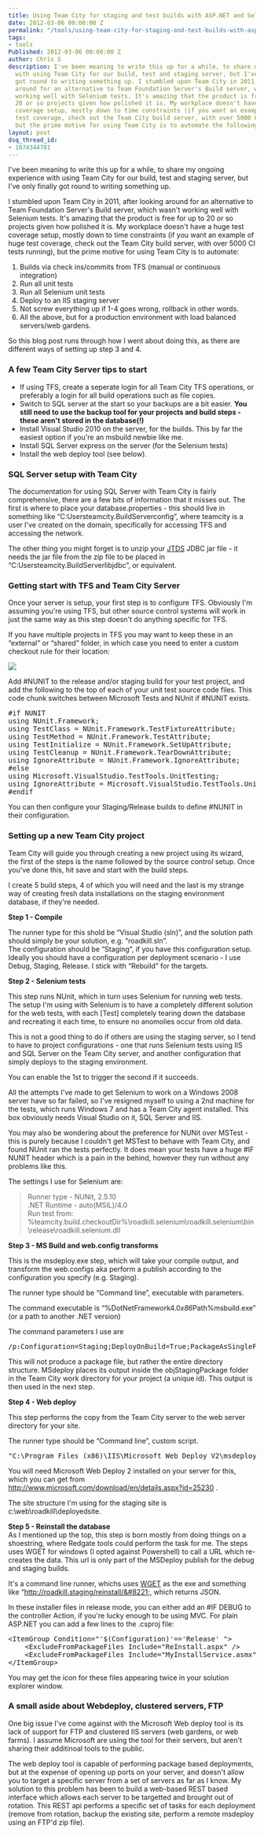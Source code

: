 ```yaml
---
title: Using Team City for staging and test builds with ASP.NET and Selenium
date: 2012-03-06 00:00:00 Z
permalink: "/tools/using-team-city-for-staging-and-test-builds-with-asp-net-and-selenium/"
tags:
- tools
Published: 2012-03-06 00:00:00 Z
author: Chris S
description: I've been meaning to write this up for a while, to share my ongoing experience
  with using Team City for our build, test and staging server, but I've only finally
  got round to writing something up. I stumbled upon Team City in 2011, after looking
  around for an alternative to Team Foundation Server's Build server, which wasn't
  working well with Selenium tests. It's amazing that the product is free for up to
  20 or so projects given how polished it is. My workplace doesn't have a huge test
  coverage setup, mostly down to time constraints (if you want an example of huge
  test coverage, check out the Team City build server, with over 5000 CI tests running),
  but the prime motive for using Team City is to automate the following...
layout: post
dsq_thread_id:
- 1074344781
---
```


I've been meaning to write this up for a while, to share my ongoing experience with using Team City for our build, test and staging server, but I've only finally got round to writing something up.

I stumbled upon Team City in 2011, after looking around for an alternative to Team Foundation Server's Build server, which wasn't working well with Selenium tests. It's amazing that the product is free for up to 20 or so projects given how polished it is. My workplace doesn't have a huge test coverage setup, mostly down to time constraints (if you want an example of huge test coverage, check out the Team City build server, with over 5000 CI tests running), but the prime motive for using Team City is to automate:

<!--more-->

  1. Builds via check ins/commits from TFS (manual or continuous integration)
  2. Run all unit tests
  3. Run all Selenium unit tests
  4. Deploy to an IIS staging server
  5. Not screw everything up if 1-4 goes wrong, rollback in other words.
  6. All the above, but for a production environment with load balanced servers/web gardens. 

So this blog post runs through how I went about doing this, as there are different ways of setting up step 3 and 4.

### A few Team City Server tips to start

  * If using TFS, create a seperate login for all Team City TFS operations, or preferably a login for all build operations such as file copies.
  * Switch to SQL server at the start so your backups are a bit easier. **You still need to use the backup tool for your projects and build steps - these aren't stored in the database(!)**
  * Install Visual Studio 2010 on the server, for the builds. This by far the easiest option if you're an msbuild newbie like me.
  * Install SQL Server express on the server (for the Selenium tests)
  * Install the web deploy tool (see below).

### SQL Server setup with Team City

The documentation for using SQL Server with Team City is fairly comprehensive, there are a few bits of information that it misses out. The first is where to place your database.properties - this should live in something like &#8220;C:Usersteamcity.BuildServerconfig&#8221;, where teamcity is a user I've created on the domain, specifically for accessing TFS and accessing the network.

The other thing you might forget is to unzip your [JTDS][1] JDBC jar file - it needs the jar file from the zip file to be placed in &#8220;C:Usersteamcity.BuildServerlibjdbc&#8221;, or equivalent.

### Getting start with TFS and Team City Server

Once your server is setup, your first step is to configure TFS. Obviously I'm assuming you're using TFS, but other source control systems will work in just the same way as this step doesn't do anything specific for TFS.

If you have multiple projects in TFS you may want to keep these in an &#8220;external&#8221; or &#8220;shared&#8221; folder, in which case you need to enter a custom checkout rule for their location:

![][2]

Add #NUNIT to the release and/or staging build for your test project, and add the following to the top of each of your unit test source code files. This code chunk switches between Microsoft Tests and NUnit if #NUNIT exists.

<pre>#if NUNIT
using NUnit.Framework;
using TestClass = NUnit.Framework.TestFixtureAttribute;
using TestMethod = NUnit.Framework.TestAttribute;
using TestInitialize = NUnit.Framework.SetUpAttribute;
using TestCleanup = NUnit.Framework.TearDownAttribute;
using IgnoreAttribute = NUnit.Framework.IgnoreAttribute;
#else
using Microsoft.VisualStudio.TestTools.UnitTesting;
using IgnoreAttribute = Microsoft.VisualStudio.TestTools.UnitTesting.IgnoreAttribute;
#endif
</pre>

You can then configure your Staging/Release builds to define #NUNIT in their configuration.

### Setting up a new Team City project

Team City will guide you through creating a new project using its wizard, the first of the steps is the name followed by the source control setup. Once you've done this, hit save and start with the build steps.

I create 5 build steps, 4 of which you will need and the last is my strange way of creating fresh data installations on the staging environment database, if they're needed. 

**Step 1 - Compile**

The runner type for this shold be &#8220;Visual Studio (sln)&#8221;, and the solution path should simply be your solution, e.g. &#8220;roadkill.sln&#8221;.  
The configuration should be &#8220;Staging&#8221;, if you have this configuration setup. Ideally you should have a configuration per deployment scenario - I use Debug, Staging, Release. I stick with &#8220;Rebuild&#8221; for the targets. 

**Step 2 - Selenium tests**

This step runs NUnit, which in turn uses Selenium for running web tests. The setup I'm using with Selenium is to have a completely different solution for the web tests, with each [Test] completely tearing down the database and recreating it each time, to ensure no anomolies occur from old data.

This is not a good thing to do if others are using the staging server, so I tend to have to project configurations - one that runs Selenium tests using IIS and SQL Server on the Team City server, and another configuration that simply deploys to the staging environment.

You can enable the 1st to trigger the second if it succeeds.

All the attempts I've made to get Selenium to work on a Windows 2008 server have so far failed, so I've resigned myself to using a 2nd machine for the tests, which runs Windows 7 and has a Team City agent installed. This box obviously needs Visual Studio on it, SQL Server and IIS. 

You may also be wondering about the preference for NUNit over MSTest - this is purely because I couldn't get MSTest to behave with Team City, and found NUnit ran the tests perfectly. It does mean your tests have a huge #IF NUNIT header which is a pain in the behind, however they run without any problems like this.

The settings I use for Selenium are:

> Runner type - NUNit, 2.5.10   
> .NET Runtime - auto(MSIL)/4.0   
> Run test from: %teamcity.build.checkoutDir%\roadkill.selenium\roadkill.selenium\bin\release\roadkill.selenium.dll 

**Step 3 - MS Build and web.config transforms** 

This is the msdeploy.exe step, which will take your compile output, and transform the web.configs aka perform a publish according to the configuration you specify (e.g. Staging).

The runner type should be &#8220;Command line&#8221;, executable with parameters.

The command executable is &#8220;%DotNetFramework4.0*x86*Path%msbuild.exe&#8221; (or a path to another .NET version)

The command parameters I use are

<pre>/p:Configuration=Staging;DeployOnBuild=True;PackageAsSingleFile=False;AutoParameterizationWebConfigConnectionStrings=</pre>

This will not produce a package file, but rather the entire directory structure. MSdeploy places its output inside the objStagingPackage folder in the Team City work directory for your project (a unique id). This output is then used in the next step. 

**Step 4 - Web deploy** 

This step performs the copy from the Team City server to the web server directory for your site.

The runner type should be &#8220;Command line&#8221;, custom script.

<pre>"C:\Program Files (x86)\IIS\Microsoft Web Deploy V2\msdeploy.exe" -verb:sync -source:contentPath="%system.teamcity.build.checkoutDir%\roadkill.site\obj\Staging\Package\PackageTmp\" -dest:contentPath="\\MYSTAGINGSERVER01\web\roadkill\deployedsite"</pre>

You will need Microsoft Web Deploy 2 installed on your server for this, which you can get from http://www.microsoft.com/download/en/details.aspx?id=25230 .

The site structure I'm using for the staging site is c:\web\roadkill\deployedsite. 

**Step 5 - Reinstall the database**   
As I mentioned up the top, this step is born mostly from doing things on a shoestring, where Redgate tools could perform the task for me. The steps uses WGET for windows (I opted against Powershell) to call a URL which re-creates the data. This url is only part of the MSDeploy publish for the debug and staging builds.

It's a command line runner, whichs uses [WGET][3] as the exe and something like &#8220;http://roadkill.staging/reinstall/&#8221;, which returns JSON.

In these installer files in release mode, you can either add an #IF DEBUG to the controller Action, if you're lucky enough to be using MVC. For plain ASP.NET you can add a few lines to the .csproj file:

<pre>&lt;ItemGroup Condition="'$(Configuration)'=='Release' "&gt;
	&lt;ExcludeFromPackageFiles Include="ReInstall.aspx" /&gt;
	&lt;ExcludeFromPackageFiles Include="MyInstallService.asmx" /&gt;
&lt;/ItemGroup&gt;
</pre>

You may get the icon for these files appearing twice in your solution explorer window.

### A small aside about Webdeploy, clustered servers, FTP

One big issue I've come against with the Microsoft Web deploy tool is its lack of support for FTP and clustered IIS servers (web gardens, or web farms). I assume Microsoft are using the tool for their servers, but aren't sharing their additinoal tools to the public.

The web deploy tool is capable of performing package based deployments, but at the expense of opening up ports on your server, and doesn't allow you to target a specific server from a set of servers as far as I know. My solution to this problem has been to build a web-based REST based interface which allows each server to be targetted and brought out of rotation. This REST api performs a specific set of tasks for each deployment (remove from rotation, backup the existing site, perform a remote msdeploy using an FTP'd zip file).

 [1]: http://jtds.sourceforge.net/
 [2]: /assets/2012/03/teamcity-checkoutrules.png
 [3]: http://gnuwin32.sourceforge.net/packages/wget.htm